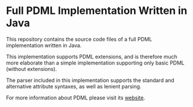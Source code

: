 # Full PDML Implementation Written in Java

This repository contains the source code files of a full PDML implementation written in Java.

This implementation supports PDML extensions, and is therefore much more elaborate than a simple implementation supporting only basic PDML (without extensions).

The parser included in this implementation supports the standard and alternative attribute syntaxes, as well as lenient parsing.

For more information about PDML please visit its [website](https://pdml-lang.dev/).